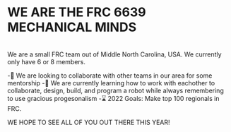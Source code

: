 # WE ARE THE FRC 6639 MECHANICAL MINDS
<br> 
    We are a small FRC team out of Middle North Carolina, USA. We currently only have 6 or 8 members.
    <br>

-🧑‍ We are looking to collaborate with other teams in our area for some mentorship 
-🧩 We are currently learning how to work with eachother to collaborate, design, build, and program a robot while always remembering to use gracious progesonalism
-⌛ 2022 Goals: Make top 100 regionals in FRC.

WE HOPE TO SEE ALL OF YOU OUT THERE THIS YEAR!
